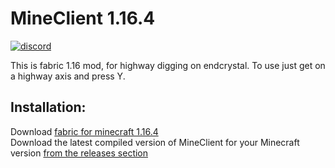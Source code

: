 # MineClient 1.16.4 
[![discord](https://img.shields.io/badge/Discord-h8EQyuYTK7-9080c2)](https://discord.gg/h8EQyuYTK7)

This is fabric 1.16 mod, for highway digging on endcrystal. To use just get on a highway axis and press Y.

## Installation:

Download [fabric for minecraft 1.16.4](https://fabricmc.net/use/)  
Download the latest compiled version of MineClient for your Minecraft version [from the releases section](https://github.com/ChiquitaV2/MineClient/releases)  

